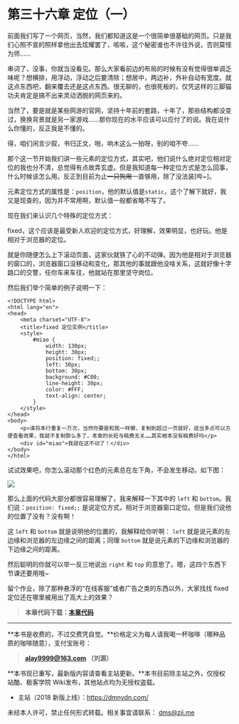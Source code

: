 第三十六章 定位（一）
===

前面我们写了一个网页，当然，我们都知道这是一个很简单很基础的网页。只是我们心照不宣的照样拿他出去炫耀罢了，咳咳，这个秘密谁也不许往外说，否则莫怪为师……

串词了，没事，你就当没看见。那么大家看前边的布局的时候有没有觉得很单调乏味呢？想横排，用浮动，浮动之后要清除；想居中，两边补，外补自动有宽度。就这点东西吧，翻来覆去还是这点东西。很无聊的，也很死板的，仅凭这样的三脚猫功夫肯定是搞不出来灵动洒脱的网页来的。

当然了，要是就是某些网游的官网，坚持十年前的套路，十年了，那些结构都没变过，换换背景就是另一家游戏……那你现在的水平应该可以应付了的说。我在说什么你懂的，反正我是不懂的。

得，咱们闲言少叙，书归正文，啪，响木这么一拍呀，别的咱不夸……

那个这一节开始我们讲一些元素的定位方式，其实吧，他们说什么绝对定位相对定位的我也分不清，总觉得有点故弄玄虚。但是我知道每一种定位方式是怎么回事，什么时候该怎么用。反正到目前为止~~一只狗用~~一直够用，除了没法装[哔~]。

元素定位方式的属性是：`position`，他的默认值是`static`，这个了解下就好，我又是现查的，因为并不常用啊，默认值一般都省略不写了。

现在我们来认识几个特殊的定位方式：

fixed，这个应该是最受新人欢迎的定位方式，好理解，效果明显，也好玩。他是相对于浏览器的定位。

就是你随便怎么上下滚动页面，这家伙就铁了心的不动弹。因为他是相对于浏览器的窗口的，浏览器窗口没移动和变化，那其他的事就跟他没啥关系，这就好像十字路口的交警，任你车来车往，他就站在那里坚守岗位。

然后我们举个简单的例子说明一下：

```
<!DOCTYPE html>
<html lang="en">
<head>
	<meta charset="UTF-8">
	<title>fixed 定位实例</title>
	<style>
		#miao {
			width: 130px;
			height: 30px;
			position: fixed;;
			left: 30px;
			bottom: 30px;
			background: #C00;
			line-height: 30px;
			color: #FFF;
			text-align: center;
		}
	</style>
</head>
<body>
	<p>请将本行重复一万次，当然你要是和我一样懒，复制到超过一页就好，适当多点可以方便查看效果，我就不复制那么多了，本章的长短与稿费无关……其实根本没有稿费好吗</p>
	<div id="miao">我就在这不动了！</div>
</body>
</html>
```

试试效果吧，你怎么滚动那个红色的元素总在左下角，不会发生移动，如下图：

![](http://coffee.zji.me/imgs/36-1.png)

那么上面的代码大部分都很容易理解了，我来解释一下其中的 `left` 和 `bottom`。我们说：`position: fixed;;` 是说定位方式，相对于浏览器窗口定位。但是我们说他的位置了没有？没有啊！

这 `left` 和 `bottom` 就是说明他的位置的，我解释给你听啊： `left` 就是说元素的左边缘和浏览器的左边缘之间的距离；同理 `bottom`  就是说元素的下边缘和浏览器的下边缘之间的距离。

然后聪明的你就可以举一反三地说出 `right` 和 `top` 的意思了。嗯，这四个东西下节课还要用哦~

留个作业，除了那种悬浮的“在线客服”或者广告之类的东西以外，大家找找 fixed 定位还在哪里被用出了高大上的效果？

> **本章代码下载：[本章代码](http://coffee.zji.me/show-code/36.zip)**

---

**本书是收费的，不过交费凭自觉。**价格定义为每人请我喝一杯咖啡（哪种品质的咖啡随意），支付宝账号：

> **alay9999@163.com  （刘源）**

**本书现已重写，最新版内容请查看主站更新。**本书目前除主站之外，仅授权站酷、极客学院 Wiki发布，其他站点均为无授权盗载。

* 主站（2018 新版上线）：https://dmnydn.com/

未经本人许可，禁止任何形式转载。相关事宜请联系： dms@zji.me